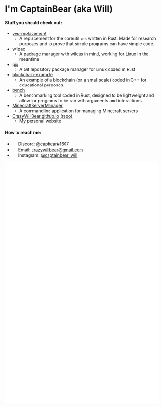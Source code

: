 # I'm CaptainBear (aka Will)

#### Stuff you should check out:
- [yes-replacement](https://github.com/CrazyWillBear/yes-replacement)
   - A replacement for the coreutil `yes` written in Rust. Made for research purposes and to prove that simple programs can have simple code.
- [wilpac](https://github.com/CrazyWillBear/wilpac)
   - A package manager with wilcus in mind, working for Linux in the meantime
- [pig](https://github.com/CrazyWillBear/pig)
   - A Git repository package manager for Linux coded in Rust
- [blockchain-example](https://github.com/CrazyWillBear/blockchain-example)
   - An example of a blockchain (on a small scale) coded in C++ for educational purposes.
- [bench](https://github.com/CrazyWillBear/bench)
   - A benchmarking tool coded in Rust, designed to be lightweight and allow for programs to be ran with arguments and interactions.
- [MinecraftServerManager](https://github.com/CrazyWillBear/MinecraftServerManager)
   - A commandline application for managing Minecraft servers
- [CrazyWillBear.github.io](https://CrazyWillBear.github.io) [(repo)](https://github.com/CrazyWillBear/CrazyWillBear.github.io)
   - My personal website

#### How to reach me:
- <img src="https://www.freepnglogos.com/uploads/discord-logo-png/discord-u2013-swiss-geeks-23.png" width="16" height="16" /> Discord: [@capbear#1607](https://discord.com/users/480455714272444426)
- <img src="https://cdn3.iconfinder.com/data/icons/linecons-free-vector-icons-pack/32/mail-512.png" width="16" height="16" /> Email: [crazywillbear@gmail.com](mailto:crazywillbear@gmail.com)
- <img src="https://instagram.com/static/images/ico/favicon-192.png/68d99ba29cc8.png" width="16" height="16" /> Instagram: [@captainbear_will](https://www.instagram.com/captainbear_will/)

![Metrics](https://github.com/CrazyWillBear/CrazyWillBear/blob/main/github-metrics.svg)
